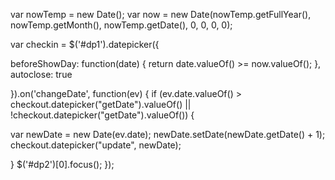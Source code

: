var nowTemp = new Date(); var now = new Date(nowTemp.getFullYear(), nowTemp.getMonth(), nowTemp.getDate(), 0, 0, 0, 0);

var checkin = $('#dp1').datepicker({

beforeShowDay: function(date) { return date.valueOf() >= now.valueOf(); }, autoclose: true

}).on('changeDate', function(ev) { if (ev.date.valueOf() > checkout.datepicker("getDate").valueOf() || !checkout.datepicker("getDate").valueOf()) {

var newDate = new Date(ev.date);
newDate.setDate(newDate.getDate() + 1);
checkout.datepicker("update", newDate);

} $('#dp2')[0].focus(); });
